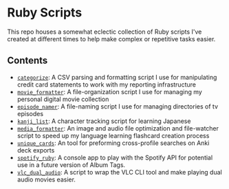 # Ruby Scripts
This repo houses a somewhat eclectic collection of Ruby scripts I've created at different times to help make complex or repetitive tasks easier.

## Contents
* [`categorize`](https://github.com/jhunschejones/Ruby-Scripts/tree/master/categorize): A CSV parsing and formatting script I use for manipulating credit card statements to work with my reporting infrastructure
* [`movie_formatter`](https://github.com/jhunschejones/Ruby-Scripts/tree/master/movie_formatter): A file-organization script I use for managing my personal digital movie collection
* [`episode_namer`](https://github.com/jhunschejones/Ruby-Scripts/tree/master/episode_namer): A file-naming script I use for managing directories of tv episodes
* [`kanji_list`](https://github.com/jhunschejones/Ruby-Scripts/tree/master/kanji_list): A character tracking script for learning Japanese
* [`media_formatter`](https://github.com/jhunschejones/Ruby-Scripts/tree/master/media_formatter): An image and audio file optimization and file-watcher script to speed up my language learning flashcard creation process
* [`unique_cards`](https://github.com/jhunschejones/Ruby-Scripts/tree/master/unique_cards): An tool for preforming cross-profile searches on Anki deck exports
* [`spotify_ruby`](https://github.com/jhunschejones/Ruby-Scripts/tree/master/spotify_ruby): A console app to play with the Spotify API for potential use in a future version of Album Tags.
* [`vlc_dual_audio`](https://github.com/jhunschejones/Ruby-Scripts/tree/master/vlc_dual_audio): A script to wrap the VLC CLI tool and make playing dual audio movies easier.
